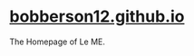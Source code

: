 [bobberson12.github.io](http://bobberson12.github.io)
=====================

The Homepage of Le ME.

